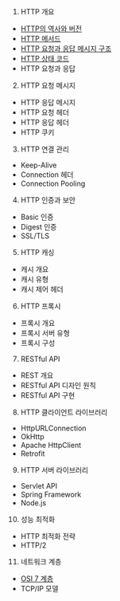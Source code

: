 1. HTTP 개요
- [HTTP의 역사와 버전](HTTP의%20역사와%20버전/README.md)
- [HTTP 메서드](HTTP%20메서드/README.md)
- [HTTP 요청과 응답 메시지 구조](HTTP%20요청과%20응답%20메시지%20구조/README.md)
- [HTTP 상태 코드](HTTP%20상태%20코드/README.md)
- HTTP 요청과 응답

2. HTTP 요청 메시지
- HTTP 응답 메시지
- HTTP 요청 헤더
- HTTP 응답 헤더
- HTTP 쿠키

3. HTTP 연결 관리
- Keep-Alive
- Connection 헤더
- Connection Pooling

4. HTTP 인증과 보안
- Basic 인증
- Digest 인증
- SSL/TLS

5. HTTP 캐싱
- 캐시 개요
- 캐시 유형
- 캐시 제어 헤더

6. HTTP 프록시
- 프록시 개요
- 프록시 서버 유형
- 프록시 구성

7. RESTful API
- REST 개요
- RESTful API 디자인 원칙
- RESTful API 구현

8. HTTP 클라이언트 라이브러리
- HttpURLConnection
- OkHttp
- Apache HttpClient
- Retrofit

9. HTTP 서버 라이브러리
- Servlet API
- Spring Framework
- Node.js

10. 성능 최적화
- HTTP 최적화 전략
- HTTP/2

11. 네트워크 계층
- [OSI 7 계층](OSI%207%20계층/README.md)
- TCP/IP 모델
